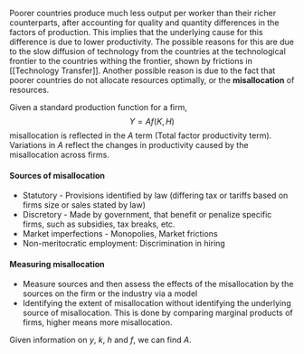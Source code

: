 Poorer countries produce much less output per worker than their richer counterparts, after accounting for quality and quantity differences in the factors of production. This implies that the underlying cause for this difference is due to lower productivity. The possible reasons for this are due to the slow diffusion of technology from the countries at the technological frontier to the countries withing the frontier, shown by frictions in [[Technology Transfer]]. Another possible reason is due to the fact that poorer countries do not allocate resources optimally, or the **misallocation** of resources. 

Given a standard production function for a firm,$$Y=Af(K,H)$$misallocation is reflected in the $A$ term (Total factor productivity term). Variations in $A$ reflect the changes in productivity caused by the misallocation across firms. 

#### Sources of misallocation
- Statutory - Provisions identified by law (differing tax or tariffs based on firms size or sales stated by law)  
- Discretory - Made by government, that benefit or penalize specific firms, such as subsidies, tax breaks, etc.  
- Market imperfections - Monopolies, Market frictions
- Non-meritocratic employment: Discrimination in hiring

#### Measuring misallocation
- Measure sources and then assess the effects of the misallocation by the sources on the firm or the industry via a model  
- Identifying the extent of misallocation without identifying the underlying source of misallocation. This is done by comparing marginal products of firms, higher means more misallocation.

Given information on $y$, $k$, $h$ and $f$, we can find $A$.